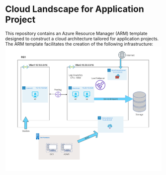 # Cloud Landscape for Application Project

This repository contains  an Azure Resource Manager (ARM) template designed to construct a cloud architecture tailored for application projects. The ARM template facilitates the creation of the following infrastructure:
![infrastructure](https://github.com/bakr-mostafa/cloud-landscape-app-project/blob/main/infrastructure.png)


